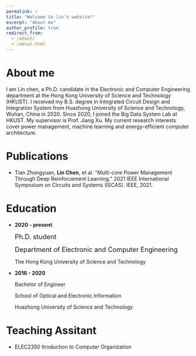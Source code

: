 ```yaml
---
permalink: /
title: "Welcome to lin's website!"
excerpt: "About me"
author_profile: true
redirect_from: 
  - /about/
  - /about.html
---
```



About me
======
I am Lin chen, a Ph.D. candidate in the Electronic and Computer Engineering department at the Hong Kong University of Science and Technology (HKUST). I received my B.S. degree in Integrated Circuit Design and Integration System from Huazhong University of Science and Technology, Wuhan, China in 2020. Since 2020, I joined the Big Data System Lab at HKUST. My supervisor is Prof. Jiang Xu. My current research interests cover power management, machine learning and energy-efficient computer architecture.

Publications
======
* Tian Zhongyuan, **Lin Chen**, et al. "Multi-core Power Management Through Deep Reinforcement Learning." 2021 IEEE International Symposium on Circuits and Systems (ISCAS). IEEE, 2021.

Education
======
* **2020 - present**

  <font size=4>Ph.D. student</font>

  <font size=4>Department of Electronic and Computer Engineering</font>

  The Hong Kong University of Science and Technology

* **2016 - 2020**

  Bachelor of Engineer

  School of Optical and Electronic Information

  Huazhong University of Science and Technology

Teaching Assitant
======
* ELEC2350 Itroduction to Computer Organization 

